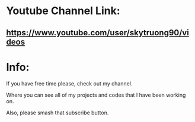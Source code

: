 # Youtube Channel Link: 
## https://www.youtube.com/user/skytruong90/videos

# Info:
If you have free time please, check out my channel.

Where you can see all of my projects and codes that I have been working on.

Also, please smash that subscribe button.
